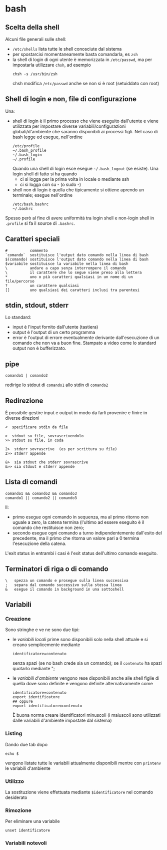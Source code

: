 # bash

## Scelta della shell
Alcuni file generali sulle shell:
- `/etc/shells` lista tutte le shell conosciute dal sistema
- per spostarcisi momentaneamente basta comandarla, es `zsh`
- la shell di login di ogni utente è memorizzata in `/etc/passwd`, 
  ma per impostarla utilizzare `chsh`, ad esempio
  ```
  chsh -s /usr/bin/zsh
  ```
  chsh modifica `/etc/passwd` anche se non si è root (setuiddato con root)

## Shell di login e non, file di configurazione
Una: 
- shell di login è il primo processo che viene eseguito dall'utente e
  viene utilizzata per impostare diverse variabili/configurazioni
  globali/d'ambiente che saranno disponibili ai processi figli. Nel
  caso di bash legge ed esegue, nell'ordine
  ```
  /etc/profile
  ~/.bash_profile
  ~/.bash_login
  ~/.profile
  ```
  Quando una shell di login esce esegue `~/.bash_logout` (se esiste).
  Una login shell di fatto si ha quando
  - ci si logga per la prima volta in locale o mediante ssh
  - ci si logga con su - (o sudo -)
- shell non di login è quella che tipicamente si ottiene aprendo un
  terminale; esegue nell'ordine
  ```
  /etc/bash.bashrc
  ~/.bashrc
  ```

Spesso però al fine di avere uniformità tra login shell e non-login
shell in `.profile` si fa il source di `.bashrc`.

## Caratteri speciali
```
#          commento
`comando`  sostituisce l'output dato comando nella linea di bash
$(comando) sostituisce l'output dato comando nella linea di bash
$variabile sostituisce la variabile nella linea di bash
\          andare a capo senza interrompere il comando 
\          il carattere che lo segue viene preso alla lettera
*          uno o più caratteri qualsiasi in un nome di un file/percorso
?          un carattere qualsiasi
[]         uno qualsiasi dei caratteri inclusi tra parentesi
```


## stdin, stdout, stderr
Lo standard:
- input è l'input fornito dall'utente (tastiera)
- output è l'output di un certo programma
- error è l'output di errore eventualmente derivante
  dall'esecuzione di un comando che non va a buon fine. 
  Stampato a video come lo standard output non è bufferizzato.

## pipe
```
comando1 | comando2
```
redirige lo stdout di `comando1` allo stdin di `comando2`

## Redirezione
È possibile gestire input e output in modo da farli provenire e finire
in diverse direzioni

```
<  specificare stdin da file

>  stdout su file, sovrascrivendolo
>> stdout su file, in coda

2>  stderr sovrascrive  (es per scrittura su file)
2>> stderr appende

&>  sia stdout che stderr sovrascrive
&>> sia stdout e stderr appende
```

## Lista di comandi
```
comando1 && comando2 && comando3 
comando1 || comando2 || comando3
```
Il:
- primo esegue ogni comando in sequenza, ma al primo ritorno non
  uguale a zero, la catena termina (l'ultimo ad essere eseguito è il
  comando che restituisce non zero;
- secondo esegue ogni comando a turno indipendentemente dall'esito del
  precedente, ma il primo che ritorna un valore pari a 0 termina
  l'esecuzione della catena.

L'exit status in entrambi i casi è l'exit status dell'ultimo comando
eseguito.

## Terminatori di riga o di comando
```
\   spezza un comando e prosegue sulla linea successiva
;   separa dal comando successivo sulla stessa linea
&   esegue il comando in background in una sottoshell
```

## Variabili

### Creazione
Sono stringhe e ve ne sono due tipi:
- le *variabili locali* prime sono disponibili solo nella shell attuale
  e si creano semplicemente mediante 
  ```
  identificatore=contenuto
  ```
  senza spazi (se no bash crede sia un comando); se il `contenuto` ha
  spazi quotarlo mediante ";
  
- le *variabili d'ambiente* vengono rese disponibili anche alle shell
  figlie di quella dove sono definite e vengono definite
  alternativamente come
  ```
  identificatore=contenuto
  export identificatore
  ## oppure
  export identificatore=contenuto
  ```
  È buona norma creare identificatori minuscoli (i maiuscoli sono
  utilizzati dalle variabili d'ambiente impostate dal sistema)

### Listing
Dando due tab dopo
```
echo $
```
vengono listate tutte le variabili attualmente disponibili 
mentre con `printenv` le variabili d'ambiente

### Utilizzo
La sostituzione viene effettuata mediante `$identificatore` nel
comando desiderato

### Rimozione
Per eliminare una variabile
```
unset identificatore
```

### Variabili notevoli
